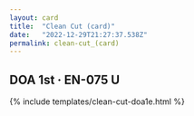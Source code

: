 ```yaml
---
layout: card
title:  "Clean Cut (card)"
date:   "2022-12-29T21:27:37.538Z"
permalink: clean-cut_(card)
---
```


## DOA 1st &middot; EN-075 U

{% include templates/clean-cut-doa1e.html %}
